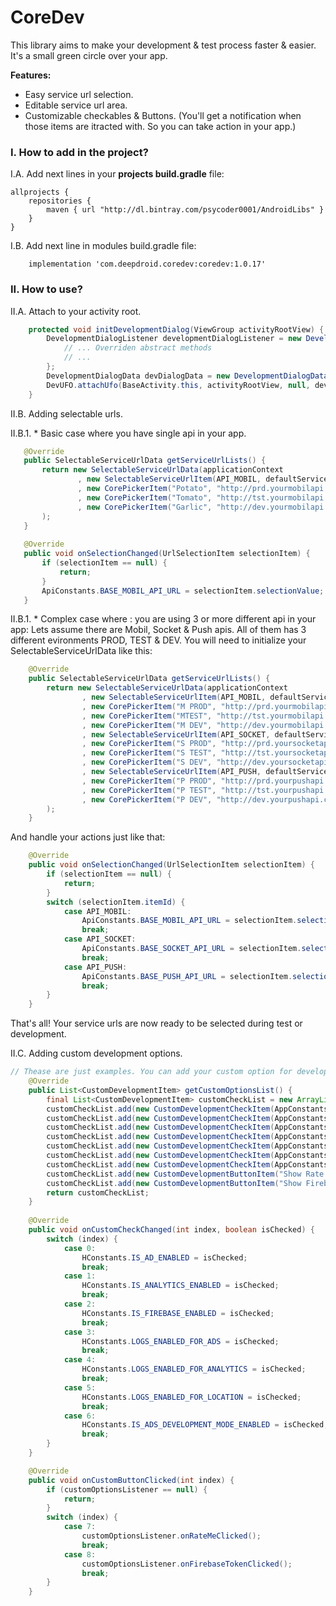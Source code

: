 # CoreDev
This library aims to make your development & test process faster & easier.
It's a small green circle over your app.

**Features:**
* Easy service url selection.
* Editable service url area.
* Customizable checkables & Buttons. (You'll get a notification when those items are itracted with. So you can take action in your app.)

### I. How to add in the project?
I.A. Add next lines in your **projects build.gradle** file:
```
allprojects {
    repositories {
        maven { url "http://dl.bintray.com/psycoder0001/AndroidLibs" }
    }
}
```

I.B. Add next line in modules build.gradle file:
```
    implementation 'com.deepdroid.coredev:coredev:1.0.17'
```

### II. How to use?
II.A. Attach to your activity root.
```java
    protected void initDevelopmentDialog(ViewGroup activityRootView) {
        DevelopmentDialogListener developmentDialogListener = new DevelopmentDialogListener() {
            // ... Overriden abstract methods
            // ...
        };
        DevelopmentDialogData devDialogData = new DevelopmentDialogData(true, true, false); // Can be null for default params
        DevUFO.attachUfo(BaseActivity.this, activityRootView, null, developmentDialogListener, devDialogData);
    }
```
II.B. Adding selectable urls.

II.B.1. * Basic case where you have single api in your app.
 ```java
    @Override
    public SelectableServiceUrlData getServiceUrlLists() {
        return new SelectableServiceUrlData(applicationContext
                , new SelectableServiceUrlItem(API_MOBIL, defaultServiceUrlIndex, "Mobil Api"
                , new CorePickerItem("Potato", "http://prd.yourmobilapi.com.tr/api/")
                , new CorePickerItem("Tomato", "http://tst.yourmobilapi.com.tr/api/")
                , new CorePickerItem("Garlic", "http://dev.yourmobilapi.com.tr/api/"))
        );
    }
    
    @Override
    public void onSelectionChanged(UrlSelectionItem selectionItem) {
        if (selectionItem == null) {
            return;
        }
        ApiConstants.BASE_MOBIL_API_URL = selectionItem.selectionValue;
    }
```

 II.B.1. * Complex case where : you are using 3 or more different api in your app:
 Lets assume there are Mobil, Socket & Push apis.
 All of them has 3 different evironments PROD, TEST & DEV.
 You will need to initialize your SelectableServiceUrlData like this:
```java
    @Override
    public SelectableServiceUrlData getServiceUrlLists() {
        return new SelectableServiceUrlData(applicationContext
                , new SelectableServiceUrlItem(API_MOBIL, defaultServiceUrlIndex, "Mobil Api"
                , new CorePickerItem("M PROD", "http://prd.yourmobilapi.com.tr/api/")
                , new CorePickerItem("MTEST", "http://tst.yourmobilapi.com.tr/api/")
                , new CorePickerItem("M DEV", "http://dev.yourmobilapi.com.tr/api/"))
                , new SelectableServiceUrlItem(API_SOCKET, defaultServiceUrlIndex, "Socket Api"
                , new CorePickerItem("S PROD", "http://prd.yoursocketapi.com.tr/api/")
                , new CorePickerItem("S TEST", "http://tst.yoursocketapi.com.tr/api/")
                , new CorePickerItem("S DEV", "http://dev.yoursocketapi.com.tr/api/"))
                , new SelectableServiceUrlItem(API_PUSH, defaultServiceUrlIndex, "Push Api"
                , new CorePickerItem("P PROD", "http://prd.yourpushapi.com.tr/api/")
                , new CorePickerItem("P TEST", "http://tst.yourpushapi.com.tr/api/")
                , new CorePickerItem("P DEV", "http://dev.yourpushapi.com.tr/api/"))
        );
    }
```
 And handle your actions just like that:
```java
    @Override
    public void onSelectionChanged(UrlSelectionItem selectionItem) {
        if (selectionItem == null) {
            return;
        }
        switch (selectionItem.itemId) {
            case API_MOBIL:
                ApiConstants.BASE_MOBIL_API_URL = selectionItem.selectionValue;
                break;
            case API_SOCKET:
                ApiConstants.BASE_SOCKET_API_URL = selectionItem.selectionValue;
                break;
            case API_PUSH:
                ApiConstants.BASE_PUSH_API_URL = selectionItem.selectionValue;
                break;
        }
    }
```
That's all! Your service urls are now ready to be selected during test or development.

II.C. Adding custom development options.
```java
// Thease are just examples. You can add your custom option for development.
    @Override
    public List<CustomDevelopmentItem> getCustomOptionsList() {
        final List<CustomDevelopmentItem> customCheckList = new ArrayList<>();
        customCheckList.add(new CustomDevelopmentCheckItem(AppConstants.IS_AD_ENABLED, "Ads Enabled"));
        customCheckList.add(new CustomDevelopmentCheckItem(AppConstants.IS_ANALYTICS_ENABLED, "Analytics Enabled"));
        customCheckList.add(new CustomDevelopmentCheckItem(AppConstants.IS_FIREBASE_ENABLED, "Firebase Enabled"));
        customCheckList.add(new CustomDevelopmentCheckItem(AppConstants.LOGS_ENABLED_FOR_ADS, "Logs Enabled for Ads"));
        customCheckList.add(new CustomDevelopmentCheckItem(AppConstants.LOGS_ENABLED_FOR_ANALYTICS, "Logs Enabled for Analytics"));
        customCheckList.add(new CustomDevelopmentCheckItem(AppConstants.LOGS_ENABLED_FOR_LOCATION, "Logs Enabled for Location"));
        customCheckList.add(new CustomDevelopmentCheckItem(AppConstants.IS_ADS_DEVELOPMENT_MODE_ENABLED, "Development Mode for Ads"));
        customCheckList.add(new CustomDevelopmentButtonItem("Show Rate Me Dialog"));
        customCheckList.add(new CustomDevelopmentButtonItem("Show Firebase Token"));
        return customCheckList;
    }
    
    @Override
    public void onCustomCheckChanged(int index, boolean isChecked) {
        switch (index) {
            case 0:
                HConstants.IS_AD_ENABLED = isChecked;
                break;
            case 1:
                HConstants.IS_ANALYTICS_ENABLED = isChecked;
                break;
            case 2:
                HConstants.IS_FIREBASE_ENABLED = isChecked;
                break;
            case 3:
                HConstants.LOGS_ENABLED_FOR_ADS = isChecked;
                break;
            case 4:
                HConstants.LOGS_ENABLED_FOR_ANALYTICS = isChecked;
                break;
            case 5:
                HConstants.LOGS_ENABLED_FOR_LOCATION = isChecked;
                break;
            case 6:
                HConstants.IS_ADS_DEVELOPMENT_MODE_ENABLED = isChecked;
                break;
        }
    }

    @Override
    public void onCustomButtonClicked(int index) {
        if (customOptionsListener == null) {
            return;
        }
        switch (index) {
            case 7:
                customOptionsListener.onRateMeClicked();
                break;
            case 8:
                customOptionsListener.onFirebaseTokenClicked();
                break;
        }
    }
```
